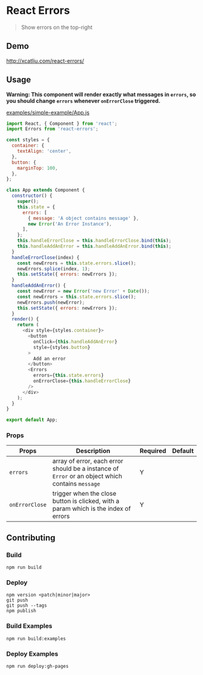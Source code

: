 # React Errors

> Show errors on the top-right

## Demo

http://xcatliu.com/react-errors/

## Usage

**Warning: This component will render exactly what messages in `errors`, so you should change `errors` whenever `onErrorClose` triggered.**

[examples/simple-example/App.js](https://github.com/xcatliu/react-errors/blob/master/examples/simple-example/App.js)

```js
import React, { Component } from 'react';
import Errors from 'react-errors';

const styles = {
  container: {
    textAlign: 'center',
  },
  button: {
    marginTop: 100,
  },
};

class App extends Component {
  constructor() {
    super();
    this.state = {
      errors: [
        { message: 'A object contains message' },
        new Error('An Error Instance'),
      ],
    };
    this.handleErrorClose = this.handleErrorClose.bind(this);
    this.handleAddAnError = this.handleAddAnError.bind(this);
  }
  handleErrorClose(index) {
    const newErrors = this.state.errors.slice();
    newErrors.splice(index, 1);
    this.setState({ errors: newErrors });
  }
  handleAddAnError() {
    const newError = new Error('new Error' + Date());
    const newErrors = this.state.errors.slice();
    newErrors.push(newError);
    this.setState({ errors: newErrors });
  }
  render() {
    return (
      <div style={styles.container}>
        <button
          onClick={this.handleAddAnError}
          style={styles.button}
        >
          Add an error
        </button>
        <Errors
          errors={this.state.errors}
          onErrorClose={this.handleErrorClose}
        />
      </div>
    );
  }
}

export default App;
```

### Props

Props | Description | Required | Default
----- | ----------- | -------- | -------
`errors` | array of error, each error should be a instance of `Error` or an object which contains `message` | Y |
`onErrorClose` | trigger when the close button is clicked, with a param which is the index of errors | Y |

## Contributing

### Build

```shell
npm run build
```

### Deploy

```shell
npm version <patch|minor|major>
git push
git push --tags
npm publish
```

### Build Examples

```shell
npm run build:examples
```

### Deploy Examples

```shell
npm run deploy:gh-pages
```
